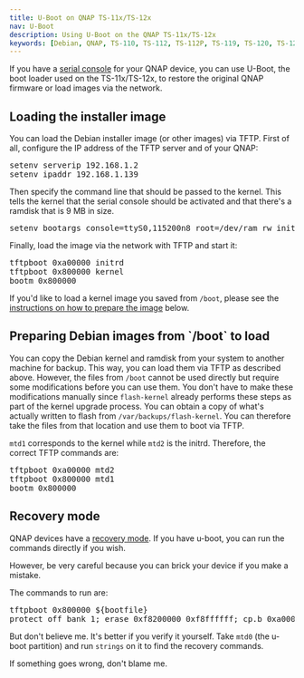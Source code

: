 ```yaml
---
title: U-Boot on QNAP TS-11x/TS-12x
nav: U-Boot
description: Using U-Boot on the QNAP TS-11x/TS-12x
keywords: [Debian, QNAP, TS-110, TS-112, TS-112P, TS-119, TS-120, TS-121, serial, console, uboot, U-Boot]
---
```


If you have a <a href = "../serial/">serial console</a> for your QNAP
device, you can use U-Boot, the boot loader used on the TS-11x/TS-12x, to restore
the original QNAP firmware or load images via the network.

<h2 id="load">Loading the installer image</h2>

You can load the Debian installer image (or other images) via TFTP.  First
of all, configure the IP address of the TFTP server and of your QNAP:

<div class="code">
<pre>
setenv serverip 192.168.1.2
setenv ipaddr 192.168.1.139
</pre>
</div>

Then specify the command line that should be passed to the kernel.  This
tells the kernel that the serial console should be activated and that
there's a ramdisk that is 9 MB in size.

<div class="code">
<pre>
setenv bootargs console=ttyS0,115200n8 root=/dev/ram rw initrd=0xa00000,0x8fffff
</pre>
</div>

Finally, load the image via the network with TFTP and start it:

<div class="code">
<pre>
tftpboot 0xa00000 initrd
tftpboot 0x800000 kernel
bootm 0x800000
</pre>
</div>

If you'd like to load a kernel image you saved from `/boot`, please see the
<a href = "#prepare">instructions on how to prepare the image</a> below.

<h2 id="prepare">Preparing Debian images from `/boot` to load</h2>

You can copy the Debian kernel and ramdisk from your system to another
machine for backup.  This way, you can load them via TFTP as described
above.  However, the files from `/boot` cannot be used directly but
require some modifications before you can use them.  You don't have to
make these modifications manually since `flash-kernel` already performs
these steps as part of the kernel upgrade process. You can obtain a copy
of what's actually written to flash from `/var/backups/flash-kernel`.
You can therefore take the files from that location and use them to boot
via TFTP.

`mtd1` corresponds to the kernel while `mtd2` is the initrd.  Therefore,
the correct TFTP commands are:

<div class="code">
<pre>
tftpboot 0xa00000 mtd2
tftpboot 0x800000 mtd1
bootm 0x800000
</pre>
</div>

<h2 id="recovery">Recovery mode</h2>

QNAP devices have a <a href = "../recovery">recovery mode</a>.  If you have
u-boot, you can run the commands directly if you wish.

However, be very careful because you can brick your device if you make a
mistake.

The commands to run are:

<div class="code">
<pre>
tftpboot 0x800000 ${bootfile}
protect off bank 1; erase 0xf8200000 0xf8ffffff; cp.b 0xa00000 0xf8200000 e00000; protect on bank 1
</pre>
</div>

But don't believe me.  It's better if you verify it yourself.  Take `mtd0`
(the u-boot partition) and run `strings` on it to find the recovery
commands.

If something goes wrong, don't blame me.

